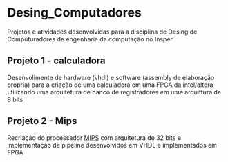 # Desing_Computadores

Projetos e atividades desenvolvidas para a disciplina de Desing de Computuradores de engenharia da computação no Insper

## Projeto 1 - calculadora
Desenvolimente de hardware (vhdl) e software (assembly de elaboração propria) para a criação de uma calculadora em uma FPGA da intel/altera utilizando uma arquitetura de banco de registradores em uma arquittura de 8 bits

## Projeto 2 - Mips
Recriação do processador [MIPS](https://en.wikipedia.org/wiki/MIPS_architecture) com arquitetura de 32 bits e implementação de pipeline desenvolvidos em VHDL e implementados em FPGA
